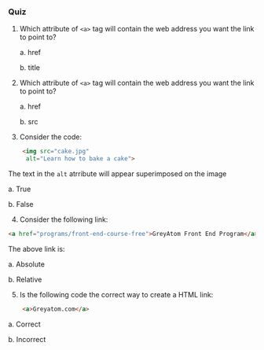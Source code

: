 ### Quiz

 1.  Which attribute of `<a>` tag will contain the web address you want the link to point to?
 
        a. href 
        
        b. title
        
 2.  Which attribute of `<a>` tag will contain the web address you want the link to point to?
 
        a. href 
        
        b. src 
        
 3. Consider the code:

```html
    <img src="cake.jpg"
     alt="Learn how to bake a cake">
```
The text in the `alt` atrribute will appear superimposed on the image

a. True

b. False 

4. Consider the following link:
 ```html
<a href="programs/front-end-course-free">GreyAtom Front End Program</a>
```
The above link is:

a. Absolute 

b. Relative 

 5. Is the following code the correct way to create a HTML link:

```html
    <a>Greyatom.com</a>
```

a. Correct

b. Incorrect 